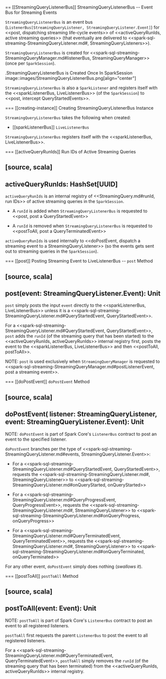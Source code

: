 == [[StreamingQueryListenerBus]] StreamingQueryListenerBus -- Event Bus for Streaming Events

`StreamingQueryListenerBus` is an event bus (`ListenerBus[StreamingQueryListener, StreamingQueryListener.Event]`) for <<post, dispatching streaming life-cycle events>> of <<activeQueryRunIds, active streaming queries>> (that eventually are delivered to <<spark-sql-streaming-StreamingQueryListener.md#, StreamingQueryListeners>>).

`StreamingQueryListenerBus` is created for <<spark-sql-streaming-StreamingQueryManager.md#listenerBus, StreamingQueryManager>> (once per `SparkSession`).

.StreamingQueryListenerBus is Created Once In SparkSession
image::images/StreamingQueryListenerBus.png[align="center"]

`StreamingQueryListenerBus` is also a `SparkListener` and registers itself with the <<sparkListenerBus, LiveListenerBus>> (of the `SparkSession`) to <<post, intercept QueryStartedEvents>>.

=== [[creating-instance]] Creating StreamingQueryListenerBus Instance

`StreamingQueryListenerBus` takes the following when created:

* [[sparkListenerBus]] `LiveListenerBus`

`StreamingQueryListenerBus` registers itself with the <<sparkListenerBus, LiveListenerBus>>.

=== [[activeQueryRunIds]] Run IDs of Active Streaming Queries

[source, scala]
----
activeQueryRunIds: HashSet[UUID]
----

`activeQueryRunIds` is an internal registry of <<StreamingQuery.md#runId, run IDs>> of active streaming queries in the `SparkSession`.

* A `runId` is added when `StreamingQueryListenerBus` is requested to <<post, post a QueryStartedEvent>>

* A `runId` is removed when `StreamingQueryListenerBus` is requested to <<postToAll, post a QueryTerminatedEvent>>

`activeQueryRunIds` is used internally to <<doPostEvent, dispatch a streaming event to a StreamingQueryListener>> (so the events gets sent out to streaming queries in the `SparkSession`).

=== [[post]] Posting Streaming Event to LiveListenerBus -- `post` Method

[source, scala]
----
post(event: StreamingQueryListener.Event): Unit
----

`post` simply posts the input `event` directly to the <<sparkListenerBus, LiveListenerBus>> unless it is a <<spark-sql-streaming-StreamingQueryListener.md#QueryStartedEvent, QueryStartedEvent>>.

For a <<spark-sql-streaming-StreamingQueryListener.md#QueryStartedEvent, QueryStartedEvent>>, `post` adds the `runId` (of the streaming query that has been started) to the <<activeQueryRunIds, activeQueryRunIds>> internal registry first, posts the event to the <<sparkListenerBus, LiveListenerBus>> and then <<postToAll, postToAll>>.

NOTE: `post` is used exclusively when `StreamingQueryManager` is requested to <<spark-sql-streaming-StreamingQueryManager.md#postListenerEvent, post a streaming event>>.

=== [[doPostEvent]] `doPostEvent` Method

[source, scala]
----
doPostEvent(
  listener: StreamingQueryListener,
  event: StreamingQueryListener.Event): Unit
----

NOTE: `doPostEvent` is part of Spark Core's `ListenerBus` contract to post an event to the specified listener.

`doPostEvent` branches per the type of <<spark-sql-streaming-StreamingQueryListener.md#events, StreamingQueryListener.Event>>:

* For a <<spark-sql-streaming-StreamingQueryListener.md#QueryStartedEvent, QueryStartedEvent>>, requests the <<spark-sql-streaming-StreamingQueryListener.md#, StreamingQueryListener>> to <<spark-sql-streaming-StreamingQueryListener.md#onQueryStarted, onQueryStarted>>

* For a <<spark-sql-streaming-StreamingQueryListener.md#QueryProgressEvent, QueryProgressEvent>>, requests the <<spark-sql-streaming-StreamingQueryListener.md#, StreamingQueryListener>> to <<spark-sql-streaming-StreamingQueryListener.md#onQueryProgress, onQueryProgress>>

* For a <<spark-sql-streaming-StreamingQueryListener.md#QueryTerminatedEvent, QueryTerminatedEvent>>, requests the <<spark-sql-streaming-StreamingQueryListener.md#, StreamingQueryListener>> to <<spark-sql-streaming-StreamingQueryListener.md#onQueryTerminated, onQueryTerminated>>

For any other event, `doPostEvent` simply does nothing (_swallows it_).

=== [[postToAll]] `postToAll` Method

[source, scala]
----
postToAll(event: Event): Unit
----

NOTE: `postToAll` is part of Spark Core's `ListenerBus` contract to post an event to all registered listeners.

`postToAll` first requests the parent `ListenerBus` to post the event to all registered listeners.

For a <<spark-sql-streaming-StreamingQueryListener.md#QueryTerminatedEvent, QueryTerminatedEvent>>, `postToAll` simply removes the `runId` (of the streaming query that has been terminated) from the <<activeQueryRunIds, activeQueryRunIds>> internal registry.

